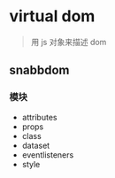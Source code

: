 # virtual dom
> 用 js 对象来描述 dom

## snabbdom
### 模块
- attributes
- props
- class
- dataset
- eventlisteners
- style

